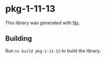 # pkg-1-11-13

This library was generated with [Nx](https://nx.dev).

## Building

Run `nx build pkg-1-11-13` to build the library.
